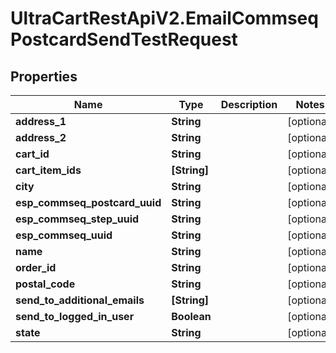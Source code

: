# UltraCartRestApiV2.EmailCommseqPostcardSendTestRequest

## Properties
Name | Type | Description | Notes
------------ | ------------- | ------------- | -------------
**address_1** | **String** |  | [optional] 
**address_2** | **String** |  | [optional] 
**cart_id** | **String** |  | [optional] 
**cart_item_ids** | **[String]** |  | [optional] 
**city** | **String** |  | [optional] 
**esp_commseq_postcard_uuid** | **String** |  | [optional] 
**esp_commseq_step_uuid** | **String** |  | [optional] 
**esp_commseq_uuid** | **String** |  | [optional] 
**name** | **String** |  | [optional] 
**order_id** | **String** |  | [optional] 
**postal_code** | **String** |  | [optional] 
**send_to_additional_emails** | **[String]** |  | [optional] 
**send_to_logged_in_user** | **Boolean** |  | [optional] 
**state** | **String** |  | [optional] 


